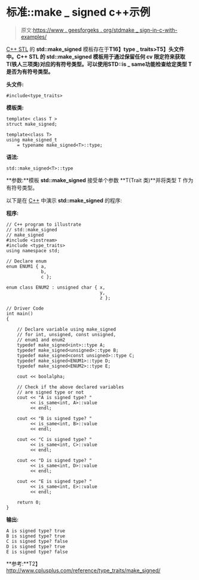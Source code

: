 # 标准::make _ signed c++示例

> 原文:[https://www . geesforgeks . org/stdmake _ sign-in-c-with-examples/](https://www.geeksforgeeks.org/stdmake_signed-in-c-with-examples/)

[C++ STL](https://www.geeksforgeeks.org/the-c-standard-template-library-stl/) 的 **std::make_signed** 模板存在于**T16】type _ traits>T5】头文件中。C++ STL 的 **std::make_signed** 模板用于通过保留任何 cv 限定符来获取 **T(铁人三项类)**对应的有符号类型。可以使用**STD::is _ same**功能检查给定类型 **T** 是否为有符号类型。**

**头文件:**

```
#include<type_traits>

```

**模板类:**

```
template< class T >
struct make_signed;

template<class T>
using make_signed_t 
    = typename make_signed<T>::type;

```

**语法:**

```
std::make_signed<T>::type

```

**参数:**模板 **std::make_signed** 接受单个参数 **T(Trait 类)**并将类型 T 作为有符号类型。

以下是在 [C++](https://www.geeksforgeeks.org/c-plus-plus/) 中演示 **std::make_signed** 的程序:

**程序:**

```
// C++ program to illustrate
// std::make_signed
// make_signed
#include <iostream>
#include <type_traits>
using namespace std;

// Declare enum
enum ENUM1 { a,
             b,
             c };

enum class ENUM2 : unsigned char { x,
                                   y,
                                   z };

// Driver Code
int main()
{

    // Declare variable using make_signed
    // for int, unsigned, const unsigned,
    // enum1 and enum2
    typedef make_signed<int>::type A;
    typedef make_signed<unsigned>::type B;
    typedef make_signed<const unsigned>::type C;
    typedef make_signed<ENUM1>::type D;
    typedef make_signed<ENUM2>::type E;

    cout << boolalpha;

    // Check if the above declared variables
    // are signed type or not
    cout << "A is signed type? "
         << is_same<int, A>::value
         << endl;

    cout << "B is signed type? "
         << is_same<int, B>::value
         << endl;

    cout << "C is signed type? "
         << is_same<int, C>::value
         << endl;

    cout << "D is signed type? "
         << is_same<int, D>::value
         << endl;

    cout << "E is signed type? "
         << is_same<int, E>::value
         << endl;

    return 0;
}
```

**输出:**

```
A is signed type? true
B is signed type? true
C is signed type? false
D is signed type? true
E is signed type? false

```

**参考:**T2】http://www.cplusplus.com/reference/type_traits/make_signed/